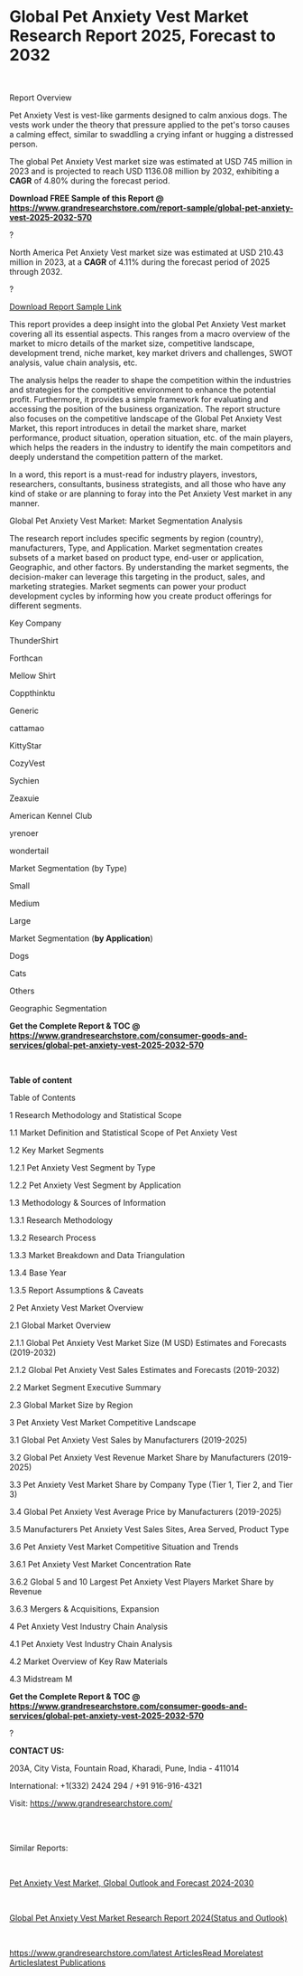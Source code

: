 <h1>Global Pet Anxiety Vest Market Research Report 2025, Forecast to 2032</h1><br/><p>Report Overview</p>
 
 
 
 <p>Pet Anxiety Vest is vest-like garments designed to calm anxious dogs. The vests work under the theory that pressure applied to the pet&#39;s torso causes a calming effect, similar to swaddling a crying infant or hugging a distressed person.</p>
 
 
 
 <p>The global Pet Anxiety Vest market size was estimated at USD 745 million in 2023 and is projected to reach USD 1136.08 million by 2032, exhibiting a <strong>CAGR</strong> of 4.80% during the forecast period.</p>
 
 
 
 <div><b>Download FREE Sample of this Report @ <a href="https://www.grandresearchstore.com/report-sample/global-pet-anxiety-vest-2025-2032-570">https://www.grandresearchstore.com/report-sample/global-pet-anxiety-vest-2025-2032-570</a></b></div>
 
 
 
 <p>? </p>
 
 
 
 <p>North America Pet Anxiety Vest market size was estimated at USD 210.43 million in 2023, at a <strong>CAGR</strong> of 4.11% during the forecast period of 2025 through 2032.</p>
 
 
 
 <p>? </p>
 
 
 
 <p><a href="https://www.grandresearchstore.com/mr-admin/report-sample/global-pet-anxiety-vest-2025-2032-570">Download Report Sample Link</a></p>
 
 
 
 <p>This report provides a deep insight into the global Pet Anxiety Vest market covering all its essential aspects. This ranges from a macro overview of the market to micro details of the market size, competitive landscape, development trend, niche market, key market drivers and challenges, SWOT analysis, value chain analysis, etc.</p>
 
 
 
 <p>The analysis helps the reader to shape the competition within the industries and strategies for the competitive environment to enhance the potential profit. Furthermore, it provides a simple framework for evaluating and accessing the position of the business organization. The report structure also focuses on the competitive landscape of the Global Pet Anxiety Vest Market, this report introduces in detail the market share, market performance, product situation, operation situation, etc. of the main players, which helps the readers in the industry to identify the main competitors and deeply understand the competition pattern of the market.</p>
 
 
 
 <p>In a word, this report is a must-read for industry players, investors, researchers, consultants, business strategists, and all those who have any kind of stake or are planning to foray into the Pet Anxiety Vest market in any manner.</p>
 
 
 
 <p>Global Pet Anxiety Vest Market: Market Segmentation Analysis</p>
 
 
 
 <p>The research report includes specific segments by region (country), manufacturers, Type, and Application. Market segmentation creates subsets of a market based on product type, end-user or application, Geographic, and other factors. By understanding the market segments, the decision-maker can leverage this targeting in the product, sales, and marketing strategies. Market segments can power your product development cycles by informing how you create product offerings for different segments.</p>
 
 
 
 <p>Key Company</p>
 
 
 
 <p>ThunderShirt</p>
 
 
 
 <p>Forthcan</p>
 
 
 
 <p>Mellow Shirt</p>
 
 
 
 <p>Coppthinktu</p>
 
 
 
 <p>Generic</p>
 
 
 
 <p>cattamao</p>
 
 
 
 <p>KittyStar</p>
 
 
 
 <p>CozyVest</p>
 
 
 
 <p>Sychien</p>
 
 
 
 <p>Zeaxuie</p>
 
 
 
 <p>American Kennel Club</p>
 
 
 
 <p>yrenoer</p>
 
 
 
 <p>wondertail</p>
 
 
 
 <p>Market Segmentation (by Type)</p>
 
 
 
 <p>Small</p>
 
 
 
 <p>Medium</p>
 
 
 
 <p>Large</p>
 
 
 
 <p>Market Segmentation (<strong>by Application</strong>)</p>
 
 
 
 <p>Dogs</p>
 
 
 
 <p>Cats</p>
 
 
 
 <p>Others</p>
 
 
 
 <p>Geographic Segmentation</p>
 
 
 
 <div><b>Get the Complete Report & TOC @ <a href="https://www.grandresearchstore.com/consumer-goods-and-services/global-pet-anxiety-vest-2025-2032-570">https://www.grandresearchstore.com/consumer-goods-and-services/global-pet-anxiety-vest-2025-2032-570</a></b></div>
 
 
 
 <p><br />
 
 <b>Table of content</b></p>
 
 
 
 <p>Table of Contents<br />
 
 1 Research Methodology and Statistical Scope<br />
 
 1.1 Market Definition and Statistical Scope of Pet Anxiety Vest<br />
 
 1.2 Key Market Segments<br />
 
 1.2.1 Pet Anxiety Vest Segment by Type<br />
 
 1.2.2 Pet Anxiety Vest Segment by Application<br />
 
 1.3 Methodology & Sources of Information<br />
 
 1.3.1 Research Methodology<br />
 
 1.3.2 Research Process<br />
 
 1.3.3 Market Breakdown and Data Triangulation<br />
 
 1.3.4 Base Year<br />
 
 1.3.5 Report Assumptions & Caveats<br />
 
 2 Pet Anxiety Vest Market Overview<br />
 
 2.1 Global Market Overview<br />
 
 2.1.1 Global Pet Anxiety Vest Market Size (M USD) Estimates and Forecasts (2019-2032)<br />
 
 2.1.2 Global Pet Anxiety Vest Sales Estimates and Forecasts (2019-2032)<br />
 
 2.2 Market Segment Executive Summary<br />
 
 2.3 Global Market Size by Region<br />
 
 3 Pet Anxiety Vest Market Competitive Landscape<br />
 
 3.1 Global Pet Anxiety Vest Sales by Manufacturers (2019-2025)<br />
 
 3.2 Global Pet Anxiety Vest Revenue Market Share by Manufacturers (2019-2025)<br />
 
 3.3 Pet Anxiety Vest Market Share by Company Type (Tier 1, Tier 2, and Tier 3)<br />
 
 3.4 Global Pet Anxiety Vest Average Price by Manufacturers (2019-2025)<br />
 
 3.5 Manufacturers Pet Anxiety Vest Sales Sites, Area Served, Product Type<br />
 
 3.6 Pet Anxiety Vest Market Competitive Situation and Trends<br />
 
 3.6.1 Pet Anxiety Vest Market Concentration Rate<br />
 
 3.6.2 Global 5 and 10 Largest Pet Anxiety Vest Players Market Share by Revenue<br />
 
 3.6.3 Mergers & Acquisitions, Expansion<br />
 
 4 Pet Anxiety Vest Industry Chain Analysis<br />
 
 4.1 Pet Anxiety Vest Industry Chain Analysis<br />
 
 4.2 Market Overview of Key Raw Materials<br />
 
 4.3 Midstream M</p>
 
 
 
 <div><b>Get the Complete Report & TOC @ <a href="https://www.grandresearchstore.com/consumer-goods-and-services/global-pet-anxiety-vest-2025-2032-570">https://www.grandresearchstore.com/consumer-goods-and-services/global-pet-anxiety-vest-2025-2032-570</a></b></div>
 
 
 
 <p>? </p>
 
 
 
 <p><b>CONTACT US:</b><br />
 
 203A, City Vista, Fountain Road, Kharadi, Pune, India - 411014<br />
 
 International: +1(332) 2424 294 / +91 916-916-4321<br />
 
 Visit: <a href="https://www.grandresearchstore.com/">https://www.grandresearchstore.com/</a><br />
 
 <br />
 
 <br />
 
 Similar Reports:<br />
 
 <br />
 
 <a href="https://www.grandresearchstore.com/consumer-goods-and-services/global-pet-anxiety-vest-forecast-2024-2030-255">Pet Anxiety Vest Market, Global Outlook and Forecast 2024-2030</a><br />
 
 <br />
 
 <a href="https://www.grandresearchstore.com/consumer-goods-and-services/global-pet-anxiety-vest-2024-374">Global Pet Anxiety Vest Market Research Report 2024(Status and Outlook)</a><br />
 
 <br />
 
 <a href="https://gyeongbokgung.com">https://www.grandresearchstore.com/</a><a href="https://hallyeomaritime.com">latest Articles</a><a href="https://jingwansa.com">Read More</a><a href="https://nguoiviet.jp/">latest Articles</a><a href="https://www.intelmarketresearch.com/">latest Publications</a></p>
